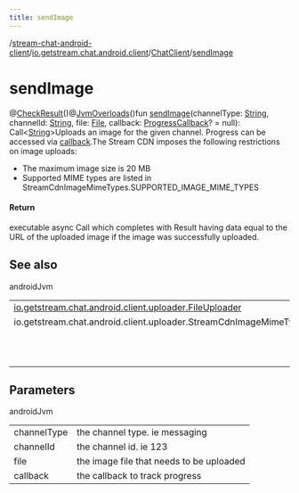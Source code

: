 ```yaml
---
title: sendImage
---
```

/[stream-chat-android-client](../../index.md)/[io.getstream.chat.android.client](../index.md)/[ChatClient](index.md)/[sendImage](sendImage.md)  
  
  
  
# sendImage  
@[CheckResult](https://developer.android.com/reference/kotlin/androidx/annotation/CheckResult.html)()@[JvmOverloads](https://kotlinlang.org/api/latest/jvm/stdlib/kotlin.jvm/-jvm-overloads/index.html)()fun [sendImage](sendImage.md)(channelType: [String](https://kotlinlang.org/api/latest/jvm/stdlib/kotlin/-string/index.html), channelId: [String](https://kotlinlang.org/api/latest/jvm/stdlib/kotlin/-string/index.html), file: [File](https://developer.android.com/reference/kotlin/java/io/File.html), callback: [ProgressCallback](../../io.getstream.chat.android.client.utils/ProgressCallback/index.md)? = null): Call&lt;[String](https://kotlinlang.org/api/latest/jvm/stdlib/kotlin/-string/index.html)&gt;Uploads an image for the given channel. Progress can be accessed via [callback](sendImage.md).The Stream CDN imposes the following restrictions on image uploads:<ul><li>The maximum image size is 20 MB</li><li>Supported MIME types are listed in StreamCdnImageMimeTypes.SUPPORTED_IMAGE_MIME_TYPES</li></ul>  
  
#### Return  
executable async Call which completes with Result having data equal to the URL of the uploaded image if the image was successfully uploaded.  
  
## See also  
  
androidJvm  
  
| | |
|---|---|
| <a name="io.getstream.chat.android.client/ChatClient/sendImage/#kotlin.String#kotlin.String#java.io.File#io.getstream.chat.android.client.utils.ProgressCallback?/PointingToDeclaration/"></a>[io.getstream.chat.android.client.uploader.FileUploader](../../io.getstream.chat.android.client.uploader/FileUploader/index.md)| <a name="io.getstream.chat.android.client/ChatClient/sendImage/#kotlin.String#kotlin.String#java.io.File#io.getstream.chat.android.client.utils.ProgressCallback?/PointingToDeclaration/"></a>|
| <a name="io.getstream.chat.android.client/ChatClient/sendImage/#kotlin.String#kotlin.String#java.io.File#io.getstream.chat.android.client.utils.ProgressCallback?/PointingToDeclaration/"></a>io.getstream.chat.android.client.uploader.StreamCdnImageMimeTypes| <a name="io.getstream.chat.android.client/ChatClient/sendImage/#kotlin.String#kotlin.String#java.io.File#io.getstream.chat.android.client.utils.ProgressCallback?/PointingToDeclaration/"></a>|
| <a name="io.getstream.chat.android.client/ChatClient/sendImage/#kotlin.String#kotlin.String#java.io.File#io.getstream.chat.android.client.utils.ProgressCallback?/PointingToDeclaration/"></a>| <a name="io.getstream.chat.android.client/ChatClient/sendImage/#kotlin.String#kotlin.String#java.io.File#io.getstream.chat.android.client.utils.ProgressCallback?/PointingToDeclaration/"></a>&lt;a href="https://getstream.io/chat/docs/android/file_uploads/?language=kotlin"&gt;File Uploads&lt;/a&gt;|
  
  
  
## Parameters  
  
androidJvm  
  
| | |
|---|---|
| <a name="io.getstream.chat.android.client/ChatClient/sendImage/#kotlin.String#kotlin.String#java.io.File#io.getstream.chat.android.client.utils.ProgressCallback?/PointingToDeclaration/"></a>channelType| <a name="io.getstream.chat.android.client/ChatClient/sendImage/#kotlin.String#kotlin.String#java.io.File#io.getstream.chat.android.client.utils.ProgressCallback?/PointingToDeclaration/"></a>the channel type. ie messaging|
| <a name="io.getstream.chat.android.client/ChatClient/sendImage/#kotlin.String#kotlin.String#java.io.File#io.getstream.chat.android.client.utils.ProgressCallback?/PointingToDeclaration/"></a>channelId| <a name="io.getstream.chat.android.client/ChatClient/sendImage/#kotlin.String#kotlin.String#java.io.File#io.getstream.chat.android.client.utils.ProgressCallback?/PointingToDeclaration/"></a>the channel id. ie 123|
| <a name="io.getstream.chat.android.client/ChatClient/sendImage/#kotlin.String#kotlin.String#java.io.File#io.getstream.chat.android.client.utils.ProgressCallback?/PointingToDeclaration/"></a>file| <a name="io.getstream.chat.android.client/ChatClient/sendImage/#kotlin.String#kotlin.String#java.io.File#io.getstream.chat.android.client.utils.ProgressCallback?/PointingToDeclaration/"></a>the image file that needs to be uploaded|
| <a name="io.getstream.chat.android.client/ChatClient/sendImage/#kotlin.String#kotlin.String#java.io.File#io.getstream.chat.android.client.utils.ProgressCallback?/PointingToDeclaration/"></a>callback| <a name="io.getstream.chat.android.client/ChatClient/sendImage/#kotlin.String#kotlin.String#java.io.File#io.getstream.chat.android.client.utils.ProgressCallback?/PointingToDeclaration/"></a>the callback to track progress|
  

